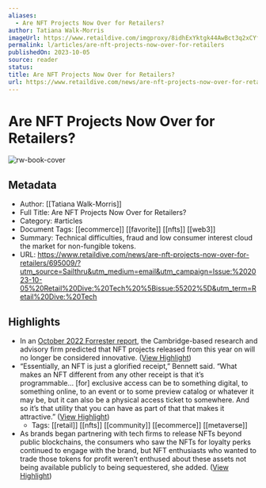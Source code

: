 ```yaml
---
aliases:
  - Are NFT Projects Now Over for Retailers?
author: Tatiana Walk-Morris
imageUrl: https://www.retaildive.com/imgproxy/8idhExYktgk44AwBct3q2xCYfQ-wFkGjROYTUlG9ppI/g:ce/rs:fill:770:435:0/bG9jYWw6Ly8vZGl2ZWltYWdlL05JVFJPX2FuZF9GYXN0cm9pZF9TbmVha2VyLmpwZWc.jpg
permalink: l/articles/are-nft-projects-now-over-for-retailers
publishedOn: 2023-10-05
source: reader
status: 
title: Are NFT Projects Now Over for Retailers?
url: https://www.retaildive.com/news/are-nft-projects-now-over-for-retailers/695009/?utm_source=Sailthru&utm_medium=email&utm_campaign=Issue:%202023-10-05%20Retail%20Dive:%20Tech%20%5Bissue:55202%5D&utm_term=Retail%20Dive:%20Tech
---
```

# Are NFT Projects Now Over for Retailers?

![rw-book-cover](https://www.retaildive.com/imgproxy/8idhExYktgk44AwBct3q2xCYfQ-wFkGjROYTUlG9ppI/g:ce/rs:fill:770:435:0/bG9jYWw6Ly8vZGl2ZWltYWdlL05JVFJPX2FuZF9GYXN0cm9pZF9TbmVha2VyLmpwZWc.jpg)

## Metadata

- Author: [[Tatiana Walk-Morris]]
- Full Title: Are NFT Projects Now Over for Retailers?
- Category: #articles
- Document Tags: [[ecommerce]] [[favorite]] [[nfts]] [[web3]]
- Summary: Technical difficulties, fraud and low consumer interest cloud the market for non-fungible tokens. 
- URL: https://www.retaildive.com/news/are-nft-projects-now-over-for-retailers/695009/?utm_source=Sailthru&utm_medium=email&utm_campaign=Issue:%202023-10-05%20Retail%20Dive:%20Tech%20%5Bissue:55202%5D&utm_term=Retail%20Dive:%20Tech

## Highlights

- In an [October 2022 Forrester report](https://www.forrester.com/blogs/predictions-2023-metaverse-nfts/), the Cambridge-based research and advisory firm predicted that NFT projects released from this year on will no longer be considered innovative. ([View Highlight](https://read.readwise.io/read/01hcbepg98mw6jtx5mfdqbsb01))
- “Essentially, an NFT is just a glorified receipt,” Bennett said. “What makes an NFT different from any other receipt is that it’s programmable… [for] exclusive access can be to something digital, to something online, to an event or to some preview catalog or whatever it may be, but it can also be a physical access ticket to somewhere. And so it’s that utility that you can have as part of that that makes it attractive.” ([View Highlight](https://read.readwise.io/read/01hcbet1hq80j78v2adc9ja6p7))
    - Tags: [[retail]] [[nfts]] [[community]] [[ecommerce]] [[metaverse]]
- As brands began partnering with tech firms to release NFTs beyond public blockchains, the consumers who saw the NFTs for loyalty perks continued to engage with the brand, but NFT enthusiasts who wanted to trade those tokens for profit weren’t enthused about these assets not being available publicly to being sequestered, she added. ([View Highlight](https://read.readwise.io/read/01hcbexn23nmm9bxgfdpfqk0bk))
